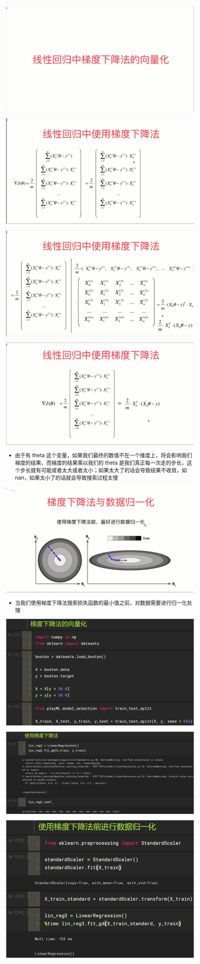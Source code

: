 ![1567943693237](assets/1567943693237.png)

![1567943755138](assets/1567943755138.png)

![1567944243419](assets/1567944243419.png)

![1567944320867](assets/1567944320867.png)

- 由于有 theta 这个变量，如果我们最终的数值不在一个维度上，将会影响我们梯度的结果，而梯度的结果乘以我们的 theta 是我们真正每一次走的步长，这个步长就有可能或者太大或者太小；如果太大了的话会导致结果不收敛，如 nan，如果太小了的话就会导致搜索过程太慢

![1567953461625](assets/1567953461625.png)

 

- 当我们使用梯度下降法搜索损失函数的最小值之前，对数据需要进行归一化处理

![1568469774974](assets/1568469774974.png)

![1568469807438](assets/1568469807438.png)

![1568469848827](assets/1568469848827.png)

